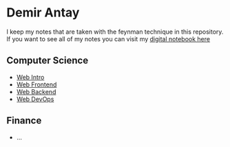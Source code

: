 # Demir Antay

I keep my notes that are taken with the feynman technique in this repository. If you want to see all of my notes you can visit my [digital notebook here](https://github.com/demirantay/notebook)

## Computer Science

- [Web Intro]()
- [Web Frontend]()
- [Web Backend](./foo.md)
- [Web DevOps]()

## Finance

- ...
